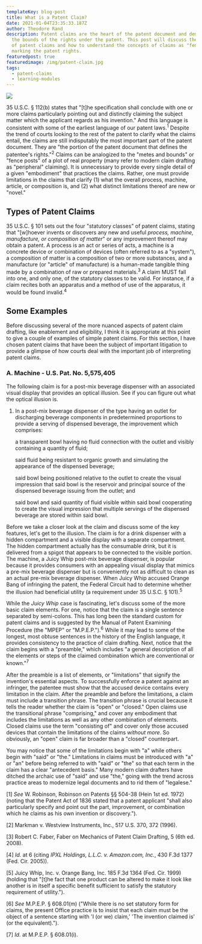 ```yaml
---
templateKey: blog-post
title: What is a Patent Claim?
date: 2021-01-04T23:35:33.187Z
author: Theodore Rand
description: Patent claims are the heart of the patent document and demarcate
  the bounds of the rights under the patent. This post will discuss the concept
  of patent claims and how to understand the concepts of claims as "fenceposts"
  marking the patent rights.
featuredpost: true
featuredimage: /img/patent-claim.jpg
tags:
  - patent-claims
  - learning-modules
---
```

![](/img/patent-claim.jpg)

35 U.S.C. § 112(b) states that "\[t]he specification shall conclude with one or more claims particularly pointing out and distinctly claiming the subject matter which the applicant regards as his invention." And this language is consistent with some of the earliest language of our patent laws.<sup>1</sup> Despite the trend of courts looking to the rest of the patent to clarify what the claims entail, the claims are still indisputably the most important part of the patent document. They are "the portion of the patent document that defines the patentee's rights."<sup>2</sup> Claims can be analogized to the "metes and bounds" or "fence posts" of a plot of real property (many refer to modern claim drafting as "peripheral" claiming). It is unnecessary to provide every single detail of a given "embodiment" that practices the claims. Rather, one must provide limitations in the claims that clarify (1) what the overall process, machine, article, or composition is, and (2) what distinct limitations thereof are new or "novel."

## Types of Patent Claims

35 U.S.C. § 101 sets out the four "statutory classes" of patent claims, stating that "\[w]hoever invents or discovers any new and useful <i>process, machine, manufacture, or composition of matter</i>" or any improvement thereof may obtain a patent. A process is an act or series of acts, a machine is a concrete device or combination of devices (often referred to as a "system"), a composition of matter is a composition of two or more substances, and a manufacture (or "article" of manufacture) is a human-made tangible thing made by a combination of raw or prepared materials.<sup>3</sup> A claim MUST fall into one, and only one, of the statutory classes to be valid. For instance, if a claim recites both an apparatus and a method of use of the apparatus, it would be found invalid.<sup>4</sup>

## Some Examples

Before discussing several of the more nuanced aspects of patent claim drafting, like enablement and eligibility, I think it is appropriate at this point to give a couple of examples of simple patent claims. For this section, I have chosen patent claims that have been the subject of important litigation to provide a glimpse of how courts deal with the important job of interpreting patent claims.

### A. Machine - U.S. Pat. No. 5,575,405

The following claim is for a post-mix beverage dispenser with an associated visual display that provides an optical illusion. See if you can figure out what the optical illusion is.

1. In a post-mix beverage dispenser of the type having an outlet for discharging beverage components in predetermined proportions to provide a serving of dispensed beverage, the improvement which comprises:

   a transparent bowl having no fluid connection with the outlet and visibly containing a quantity of fluid;

   said fluid being resistant to organic growth and simulating the appearance of the dispensed beverage;

   said bowl being positioned relative to the outlet to create the visual impression that said bowl is the reservoir and principal source of the dispensed beverage issuing from the outlet; and

    said bowl and said quantity of fluid visible within said bowl cooperating to create the visual impression that multiple servings of the dispensed beverage are stored within said bowl.

Before we take a closer look at the claim and discuss some of the key features, let's get to the illusion. The claim is for a drink dispenser with a hidden compartment and a visible display with a separate compartment. The hidden compartment actually has the consumable drink, but it is delivered from a spigot that appears to be connected to the visible portion. The machine, a Juicy Whip post-mix beverage dispenser, is popular because it provides consumers with an appealing visual display that mimics a pre-mix beverage dispenser but is conveniently not as difficult to clean as an actual pre-mix beverage dispenser. When Juicy Whip accused Orange Bang of infringing the patent, the Federal Circuit had to determine whether the illusion had beneficial utility (a requirement under 35 U.S.C. § 101).<sup>5</sup>

While the <i>Juicy Whip</i> case is fascinating, let's discuss some of the more basic claim elements. For one, notice that the claim is a single sentence separated by semi-colons. This has long been the standard custom for patent claims and is suggested by the Manual of Patent Examining Procedure (the "MPEP" or "M.P.E.P.").<sup>6</sup> While it may lead to some of the longest, most obtuse sentences in the history of the English language, it provides consistency to the practice of claim drafting. Next, notice that the claim begins with a "preamble," which includes "a general description of all the elements or steps of the claimed combination which are conventional or known."<sup>7</sup> 

After the preamble is a list of elements, or "limitations" that signify the invention's essential aspects. To successfully enforce a patent against an infringer, the patentee must show that the accused device contains every limitation in the claim. After the preamble and before the limitations, a claim must include a transition phrase. The transition phrase is crucial because it tells the reader whether the claim is "open" or "closed." Open claims use the transitional phrase "comprising," and cover any embodiment that includes the limitations as well as any other combination of elements. Closed claims use the term "consisting of" and cover only those accused devices that contain the limitations of the claims <i>without more</i>. So obviously, an "open" claim is far broader than a "closed" counterpart. 

You may notice that some of the limitations begin with "a" while others begin with "said" or "the." Limitations in claims must be introduced with "a" or "an" before being referred to with "said" or "the" so that each term in the claim has a clear "antecedent basis." Many modern claim drafters have ditched the archaic use of "said" and use "the," going with the trend across practice areas to modernize legal documents and to rid them of "legalese."

\[1] *See* W. Robinson, Robinson on Patents §§ 504-38 (Hein 1st ed. 1972) (noting that the Patent Act of 1836 stated that a patent applicant "shall also particularly specify and point out the part, improvement, or combination which he claims as his own invention or discovery.").

\[2] Markman v. Westview Instruments, Inc., 517 U.S. 370, 372 (1996).

\[3] Robert C. Faber, Faber on Mechanics of Patent Claim Drafting, 5 (6th ed. 2008).

\[4] *Id.* at 6 (citing *IPXL Holdings, L.L.C. v. Amazon.com, Inc.*, 430 F.3d 1377 (Fed. Cir. 2005)).

\[5] Juicy Whip, Inc. v. Orange Bang, Inc. 185 F.3d 1364 (Fed. Cir. 1999) (holding that "\[t]he fact that one product can be altered to make it look like another is in itself a specific benefit sufficient to satisfy the statutory requirement of utility.").

\[6] *See* M.P.E.P. § 608.01(m) ("While there is no set statutory form for claims, the present Office practice is to insist that each claim must be the object of a sentence starting with 'I (or we) claim,' 'The invention claimed is' (or the equivalent).").

\[7] *Id.* at M.P.E.P. § 608.01(i).
